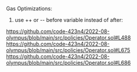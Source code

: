 Gas Optimizations:

1. use ++  or -- before variable instead of after:

https://github.com/code-423n4/2022-08-olympus/blob/main/src/policies/Operator.sol#L488
https://github.com/code-423n4/2022-08-olympus/blob/main/src/policies/Operator.sol#L675
https://github.com/code-423n4/2022-08-olympus/blob/main/src/policies/Operator.sol#L686